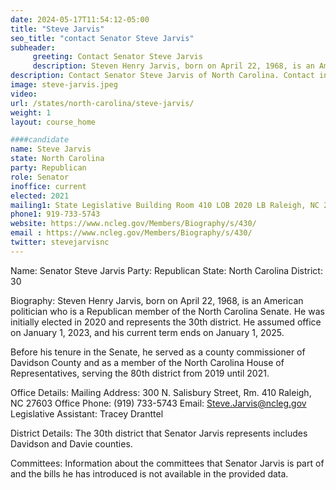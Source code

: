 ```yaml
---
date: 2024-05-17T11:54:12-05:00
title: "Steve Jarvis"
seo_title: "contact Senator Steve Jarvis"
subheader:
     greeting: Contact Senator Steve Jarvis
     description: Steven Henry Jarvis, born on April 22, 1968, is an American politician who is a Republican member of the North Carolina Senate. He was initially elected in 2020 and represents the 30th district. He assumed office on January 1, 2023, and his current term ends on January 1, 2025.
description: Contact Senator Steve Jarvis of North Carolina. Contact information for Steve Jarvis includes email address, phone number, and mailing address.
image: steve-jarvis.jpeg
video:
url: /states/north-carolina/steve-jarvis/
weight: 1
layout: course_home

####candidate
name: Steve Jarvis
state: North Carolina
party: Republican
role: Senator
inoffice: current
elected: 2021
mailing1: State Legislative Building Room 410 LOB 2020 LB Raleigh, NC 27603-2808
phone1: 919-733-5743
website: https://www.ncleg.gov/Members/Biography/s/430/
email : https://www.ncleg.gov/Members/Biography/s/430/
twitter: stevejarvisnc
---
```

Name: Senator Steve Jarvis
Party: Republican
State: North Carolina
District: 30

Biography:
Steven Henry Jarvis, born on April 22, 1968, is an American politician who is a Republican member of the North Carolina Senate. He was initially elected in 2020 and represents the 30th district. He assumed office on January 1, 2023, and his current term ends on January 1, 2025.

Before his tenure in the Senate, he served as a county commissioner of Davidson County and as a member of the North Carolina House of Representatives, serving the 80th district from 2019 until 2021.

Office Details:
Mailing Address: 300 N. Salisbury Street, Rm. 410 Raleigh, NC 27603
Office Phone: (919) 733-5743
Email: Steve.Jarvis@ncleg.gov
Legislative Assistant: Tracey Dranttel

District Details:
The 30th district that Senator Jarvis represents includes Davidson and Davie counties.

Committees:
Information about the committees that Senator Jarvis is part of and the bills he has introduced is not available in the provided data.


